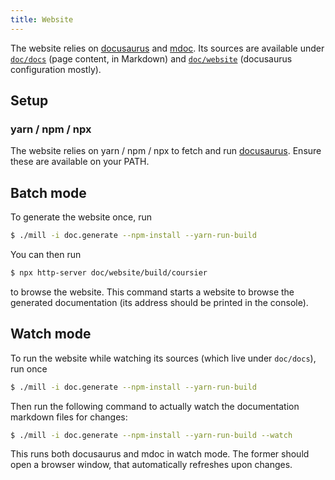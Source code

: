 ```yaml
---
title: Website
---
```


The website relies on [docusaurus](https://docusaurus.io) and
[mdoc](https://scalameta.org/mdoc). Its sources are available
under [`doc/docs`](https://github.com/coursier/coursier/tree/master/doc/docs)
(page content, in Markdown) and
[`doc/website`](https://github.com/coursier/coursier/tree/master/doc/website)
(docusaurus configuration mostly).

## Setup

### yarn / npm / npx

The website relies on yarn / npm / npx to fetch and run
[docusaurus](https://docusaurus.io). Ensure these are available on your
PATH.

## Batch mode

To generate the website once, run
```bash
$ ./mill -i doc.generate --npm-install --yarn-run-build
```

You can then run
```bash
$ npx http-server doc/website/build/coursier
```
to browse the website. This command starts a website to browse the generated
documentation (its address should be printed in the console).

## Watch mode

To run the website while watching its sources (which live under `doc/docs`), run once
```bash
$ ./mill -i doc.generate --npm-install --yarn-run-build
```

Then run the following command to actually watch the documentation markdown files for changes:
```bash
$ ./mill -i doc.generate --npm-install --yarn-run-build --watch
```

This runs both docusaurus and mdoc in watch mode. The former should open
a browser window, that automatically refreshes upon changes.
